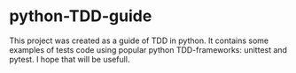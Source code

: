 # python-TDD-guide
This project was created as a guide of TDD in python.
It contains some examples of tests code using popular python TDD-frameworks: unittest and pytest.
I hope that will be usefull.
